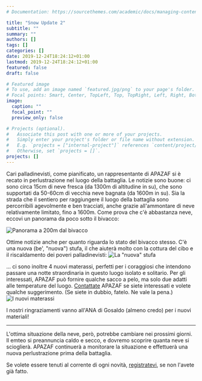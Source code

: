 ```yaml
---
# Documentation: https://sourcethemes.com/academic/docs/managing-content/

title: "Snow Update 2"
subtitle: ""
summary: ""
authors: []
tags: []
categories: []
date: 2019-12-24T18:24:12+01:00
lastmod: 2019-12-24T18:24:12+01:00
featured: false
draft: false

# Featured image
# To use, add an image named `featured.jpg/png` to your page's folder.
# Focal points: Smart, Center, TopLeft, Top, TopRight, Left, Right, BottomLeft, Bottom, BottomRight.
image:
  caption: ""
  focal_point: ""
  preview_only: false

# Projects (optional).
#   Associate this post with one or more of your projects.
#   Simply enter your project's folder or file name without extension.
#   E.g. `projects = ["internal-project"]` references `content/project/deep-learning/index.md`.
#   Otherwise, set `projects = []`.
projects: []
---
```


Cari palladinevisti, come pianificato, un rappresentante di APAZAF si è recato in perlustrazione nel luogo della battaglia.
Le notizie sono buone: ci sono circa 15cm di neve fresca (da 1300m di altitudine in su), che sono supportati da 50-60cm di vecchia neve bagnata (da 1600m in su).
Sia la strada che il sentiero per raggiungere il luogo della battaglia sono percorribili agevolmente e ben tracciati, anche grazie all'ammontare di neve relativamente limitato, fino a 1600m. Come prova che c'è abbastanza neve, eccovi un panorama da poco sotto il bivacco:

![Panorama a 200m dal bivacco](/img/post/menegazzi_neve.jpg)

Ottime notizie anche per quanto riguarda lo stato del bivacco stesso. C'è una nuova (be', "nuova") stufa, il che aiuterà molto con la cottura del cibo e il riscaldamento dei poveri palladinevisti:
![La "nuova" stufa](/img/post/menegazzi_stufa.jpg)

... ci sono inoltre 4 nuovi materassi, perfetti per i coraggiosi che intendono passare una notte straordinaria in questo luogo isolato e solitario. Per gli interessati, APAZAF può fornire qualche sacco a pelo, ma solo due adatti alle temperature del luogo. [Contattate](/it/contact) APAZAF se siete interessati e volete qualche suggerimento. (Se siete in dubbio, fatelo. Ne vale la pena.)
![I nuovi materassi](/img/post/menegazzi_letti.jpg)

I nostri ringraziamenti vanno all'ANA di Gosaldo (almeno credo) per i nuovi materiali!

---

L'ottima situazione della neve, però, potrebbe cambiare nei prossimi giorni. Il emteo si preannuncia caldo e secco, e dovremo scoprire quanta neve si scioglierà. APAZAF continuerà a monitorare la situazione e effettuerà una nuova perlustrazione prima della battaglia.

Se volete essere tenuti al corrente di ogni novità, [registratevi](/it/register), se non l'avete già fatto.
